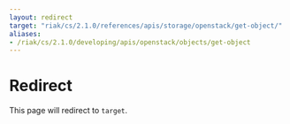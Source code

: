 ```yaml
---
layout: redirect
target: "riak/cs/2.1.0/references/apis/storage/openstack/get-object/"
aliases:
- /riak/cs/2.1.0/developing/apis/openstack/objects/get-object
---
```


# Redirect

This page will redirect to `target`.
